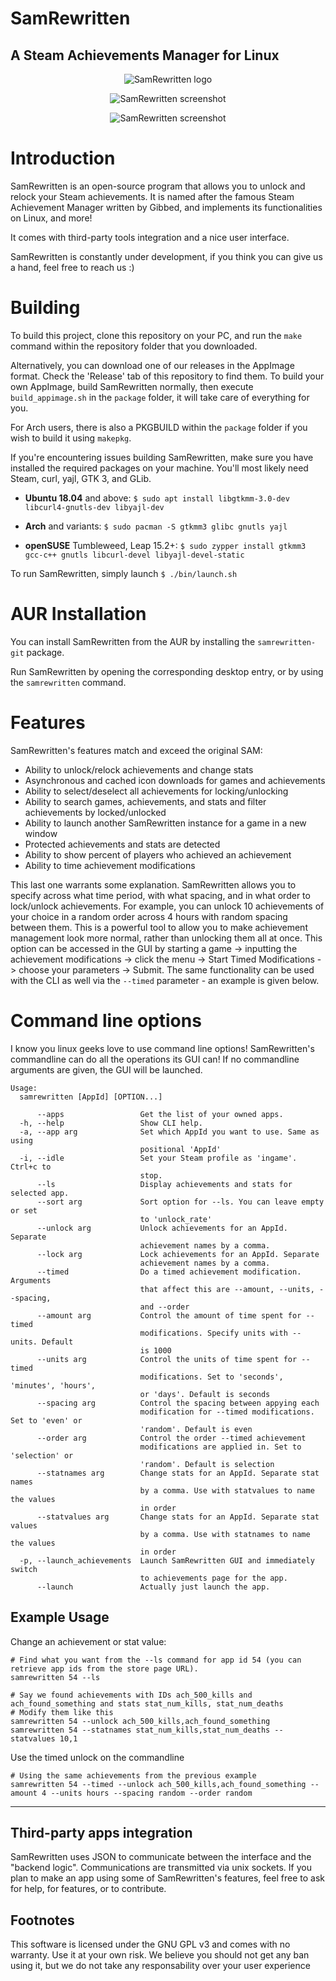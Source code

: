 # SamRewritten
A Steam Achievements Manager for Linux
---

<p align=center>
	<img src="assets/icon_256.png" alt="SamRewritten logo"/>
</p>

<p align=center>
	<img src="assets/screenshot.png" alt="SamRewritten screenshot"/>
</p>

<p align=center>
	<img src="assets/screenshot2.png" alt="SamRewritten screenshot"/>
</p>

# Introduction

SamRewritten is an open-source program that allows you to unlock and relock your Steam achievements. It is named after the famous Steam Achievement Manager written by Gibbed, and implements its functionalities on Linux, and more!

It comes with third-party tools integration and a nice user interface.

SamRewritten is constantly under development, if you think you can give us a hand, feel free to reach us :)

# Building

To build this project, clone this repository on your PC, and run the `make` command within the repository folder that you downloaded.

Alternatively, you can download one of our releases in the AppImage format. Check the 'Release' tab of this repository to find them.
To build your own AppImage, build SamRewritten normally, then execute `build_appimage.sh` in the `package` folder, it will take care of everything for you.

For Arch users, there is also a PKGBUILD within the `package` folder if you wish to build it using `makepkg`.

If you're encountering issues building SamRewritten, make sure you have installed the required packages on your machine. You'll most likely need Steam, curl, yajl, GTK 3, and GLib.

* **Ubuntu 18.04** and above: `$ sudo apt install libgtkmm-3.0-dev libcurl4-gnutls-dev libyajl-dev`

* **Arch** and variants: `$ sudo pacman -S gtkmm3 glibc gnutls yajl`

* **openSUSE** Tumbleweed, Leap 15.2+: `$ sudo zypper install gtkmm3 gcc-c++ gnutls libcurl-devel libyajl-devel-static`

To run SamRewritten, simply launch `$ ./bin/launch.sh`

# AUR Installation

You can install SamRewritten from the AUR by installing the `samrewritten-git` package.

Run SamRewritten by opening the corresponding desktop entry, or by using the `samrewritten` command.

# Features

SamRewritten's features match and exceed the original SAM:

* Ability to unlock/relock achievements and change stats
* Asynchronous and cached icon downloads for games and achievements
* Ability to select/deselect all achievements for locking/unlocking
* Ability to search games, achievements, and stats and filter achievements by locked/unlocked
* Ability to launch another SamRewritten instance for a game in a new window
* Protected achievements and stats are detected
* Ability to show percent of players who achieved an achievement
* Ability to time achievement modifications

This last one warrants some explanation. SamRewritten allows you to specify across what time period, with what spacing, and in what order to lock/unlock achievements. For example, you can unlock 10 achievements of your choice in a random order across 4 hours with random spacing between them. This is a powerful tool to allow you to make achievement management look more normal, rather than unlocking them all at once. This option can be accessed in the GUI by starting a game -> inputting the  achievement modifications -> click the menu -> Start Timed Modifications -> choose your parameters -> Submit. The same functionality can be used with the CLI as well via the `--timed` parameter - an example is given below.

# Command line options

I know you linux geeks love to use command line options! SamRewritten's commandline can do all the operations its GUI can! If no commandline arguments are given, the GUI will be launched.

```
Usage:
  samrewritten [AppId] [OPTION...]

      --apps                 Get the list of your owned apps.
  -h, --help                 Show CLI help.
  -a, --app arg              Set which AppId you want to use. Same as using
                             positional 'AppId'
  -i, --idle                 Set your Steam profile as 'ingame'. Ctrl+c to
                             stop.
      --ls                   Display achievements and stats for selected app.
      --sort arg             Sort option for --ls. You can leave empty or set
                             to 'unlock_rate'
      --unlock arg           Unlock achievements for an AppId. Separate
                             achievement names by a comma.
      --lock arg             Lock achievements for an AppId. Separate
                             achievement names by a comma.
      --timed                Do a timed achievement modification. Arguments
                             that affect this are --amount, --units, --spacing,
                             and --order
      --amount arg           Control the amount of time spent for --timed
                             modifications. Specify units with --units. Default
                             is 1000
      --units arg            Control the units of time spent for --timed
                             modifications. Set to 'seconds', 'minutes', 'hours',
                             or 'days'. Default is seconds
      --spacing arg          Control the spacing between appying each
                             modification for --timed modifications. Set to 'even' or
                             'random'. Default is even
      --order arg            Control the order --timed achievement
                             modifications are applied in. Set to 'selection' or
                             'random'. Default is selection
      --statnames arg        Change stats for an AppId. Separate stat names
                             by a comma. Use with statvalues to name the values
                             in order
      --statvalues arg       Change stats for an AppId. Separate stat values
                             by a comma. Use with statnames to name the values
                             in order
  -p, --launch_achievements  Launch SamRewritten GUI and immediately switch
                             to achievements page for the app.
      --launch               Actually just launch the app.
```

## Example Usage

Change an achievement or stat value:

```
# Find what you want from the --ls command for app id 54 (you can retrieve app ids from the store page URL).
samrewritten 54 --ls

# Say we found achievements with IDs ach_500_kills and ach_found_something and stats stat_num_kills, stat_num_deaths
# Modify them like this
samrewritten 54 --unlock ach_500_kills,ach_found_something
samrewritten 54 --statnames stat_num_kills,stat_num_deaths --statvalues 10,1
```

Use the timed unlock on the commandline

```
# Using the same achievements from the previous example
samrewritten 54 --timed --unlock ach_500_kills,ach_found_something --amount 4 --units hours --spacing random --order random
```

---

## Third-party apps integration

SamRewritten uses JSON to communicate between the interface and the "backend logic". Communications are transmitted via unix sockets. If you plan to make an app using some of SamRewritten's features, feel free to ask for help, for features, or to contribute.

## Footnotes

This software is licensed under the GNU GPL v3 and comes with no warranty. Use it at your own risk. We believe you should not get any ban using it, but we do not take any responsability over your user experience
